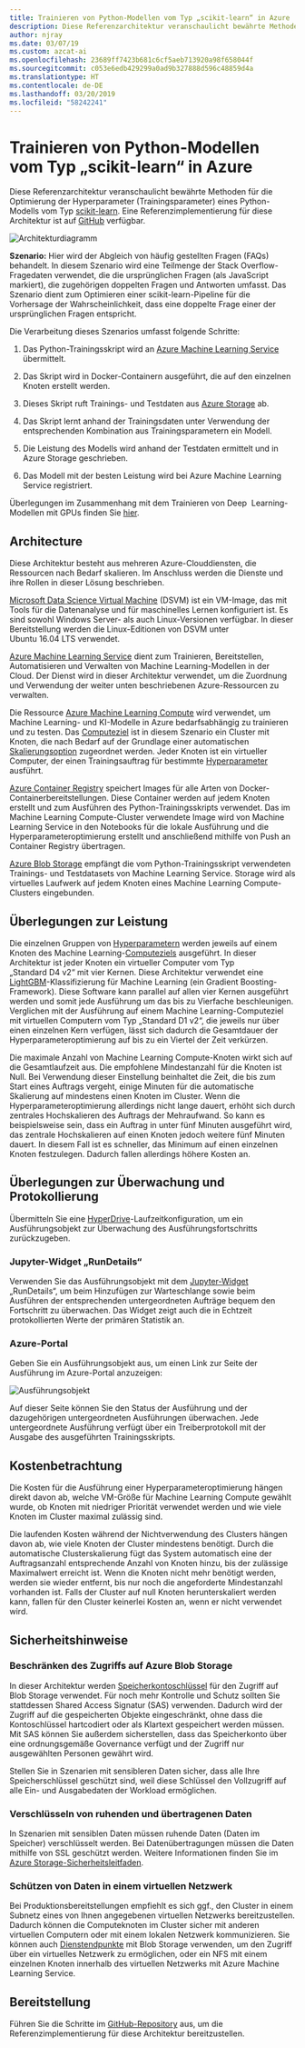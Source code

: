 ```yaml
---
title: Trainieren von Python-Modellen vom Typ „scikit-learn“ in Azure
description: Diese Referenzarchitektur veranschaulicht bewährte Methoden für die Optimierung der Hyperparameter (Trainingsparameter) eines Python-Modells vom Typ „scikit-learn“.
author: njray
ms.date: 03/07/19
ms.custom: azcat-ai
ms.openlocfilehash: 23689ff7423b681c6cf5aeb713920a98f658044f
ms.sourcegitcommit: c053e6edb429299a0ad9b327888d596c48859d4a
ms.translationtype: HT
ms.contentlocale: de-DE
ms.lasthandoff: 03/20/2019
ms.locfileid: "58242241"
---
```

# <a name="training-of-python-scikit-learn-models-on-azure"></a>Trainieren von Python-Modellen vom Typ „scikit-learn“ in Azure

Diese Referenzarchitektur veranschaulicht bewährte Methoden für die Optimierung der Hyperparameter (Trainingsparameter) eines Python-Modells vom Typ [scikit-learn][scikit]. Eine Referenzimplementierung für diese Architektur ist auf [GitHub][github] verfügbar.

![Architekturdiagramm][0]

**Szenario:** Hier wird der Abgleich von häufig gestellten Fragen (FAQs) behandelt. In diesem Szenario wird eine Teilmenge der Stack Overflow-Fragedaten verwendet, die die ursprünglichen Fragen (als JavaScript markiert), die zugehörigen doppelten Fragen und Antworten umfasst. Das Szenario dient zum Optimieren einer scikit-learn-Pipeline für die Vorhersage der Wahrscheinlichkeit, dass eine doppelte Frage einer der ursprünglichen Fragen entspricht.

Die Verarbeitung dieses Szenarios umfasst folgende Schritte:

1. Das Python-Trainingsskript wird an [Azure Machine Learning Service][aml] übermittelt.

1. Das Skript wird in Docker-Containern ausgeführt, die auf den einzelnen Knoten erstellt werden.

1. Dieses Skript ruft Trainings- und Testdaten aus [Azure Storage][storage] ab.

1. Das Skript lernt anhand der Trainingsdaten unter Verwendung der entsprechenden Kombination aus Trainingsparametern ein Modell.

1. Die Leistung des Modells wird anhand der Testdaten ermittelt und in Azure Storage geschrieben.

1. Das Modell mit der besten Leistung wird bei Azure Machine Learning Service registriert.

Überlegungen im Zusammenhang mit dem Trainieren von Deep  Learning-Modellen mit GPUs finden Sie [hier][training-deep-learning].

## <a name="architecture"></a>Architecture

Diese Architektur besteht aus mehreren Azure-Clouddiensten, die Ressourcen nach Bedarf skalieren. Im Anschluss werden die Dienste und ihre Rollen in dieser Lösung beschrieben.

[Microsoft Data Science Virtual Machine][dsvm] (DSVM) ist ein VM-Image, das mit Tools für die Datenanalyse und für maschinelles Lernen konfiguriert ist. Es sind sowohl Windows Server- als auch Linux-Versionen verfügbar. In dieser Bereitstellung werden die Linux-Editionen von DSVM unter Ubuntu 16.04 LTS verwendet.

[Azure Machine Learning Service][aml] dient zum Trainieren, Bereitstellen, Automatisieren und Verwalten von Machine Learning-Modellen in der Cloud. Der Dienst wird in dieser Architektur verwendet, um die Zuordnung und Verwendung der weiter unten beschriebenen Azure-Ressourcen zu verwalten.

Die Ressource [Azure Machine Learning Compute][aml-compute] wird verwendet, um Machine Learning- und KI-Modelle in Azure bedarfsabhängig zu trainieren und zu testen. Das [Computeziel][target] ist in diesem Szenario ein Cluster mit Knoten, die nach Bedarf auf der Grundlage einer automatischen [Skalierungsoption][scaling] zugeordnet werden. Jeder Knoten ist ein virtueller Computer, der einen Trainingsauftrag für bestimmte [Hyperparameter][hyperparameter] ausführt.

[Azure Container Registry][acr] speichert Images für alle Arten von Docker-Containerbereitstellungen. Diese Container werden auf jedem Knoten erstellt und zum Ausführen des Python-Trainingsskripts verwendet. Das im Machine Learning Compute-Cluster verwendete Image wird von Machine Learning Service in den Notebooks für die lokale Ausführung und die Hyperparameteroptimierung erstellt und anschließend mithilfe von Push an Container Registry übertragen.

[Azure Blob Storage][blob] empfängt die vom Python-Trainingsskript verwendeten Trainings- und Testdatasets von Machine Learning Service. Storage wird als virtuelles Laufwerk auf jedem Knoten eines Machine Learning Compute-Clusters eingebunden. 

## <a name="performance-considerations"></a>Überlegungen zur Leistung

Die einzelnen Gruppen von [Hyperparametern][hyperparameter] werden jeweils auf einem Knoten des Machine Learning-[Computeziels][target] ausgeführt. In dieser Architektur ist jeder Knoten ein virtueller Computer vom Typ „Standard D4 v2“ mit vier Kernen. Diese Architektur verwendet eine [LightGBM][lightgbm]-Klassifizierung für Machine Learning (ein Gradient Boosting-Framework). Diese Software kann parallel auf allen vier Kernen ausgeführt werden und somit jede Ausführung um das bis zu Vierfache beschleunigen. Verglichen mit der Ausführung auf einem Machine Learning-Computeziel mit virtuellen Computern vom Typ „Standard D1 v2“, die jeweils nur über einen einzelnen Kern verfügen, lässt sich dadurch die Gesamtdauer der Hyperparameteroptimierung auf bis zu ein Viertel der Zeit verkürzen.

Die maximale Anzahl von Machine Learning Compute-Knoten wirkt sich auf die Gesamtlaufzeit aus. Die empfohlene Mindestanzahl für die Knoten ist Null. Bei Verwendung dieser Einstellung beinhaltet die Zeit, die bis zum Start eines Auftrags vergeht, einige Minuten für die automatische Skalierung auf mindestens einen Knoten im Cluster. Wenn die Hyperparameteroptimierung allerdings nicht lange dauert, erhöht sich durch zentrales Hochskalieren des Auftrags der Mehraufwand. So kann es beispielsweise sein, dass ein Auftrag in unter fünf Minuten ausgeführt wird, das zentrale Hochskalieren auf einen Knoten jedoch weitere fünf Minuten dauert. In diesem Fall ist es schneller, das Minimum auf einen einzelnen Knoten festzulegen. Dadurch fallen allerdings höhere Kosten an.

## <a name="monitoring-and-logging-considerations"></a>Überlegungen zur Überwachung und Protokollierung

Übermitteln Sie eine [HyperDrive][hyperparameter]-Laufzeitkonfiguration, um ein Ausführungsobjekt zur Überwachung des Ausführungsfortschritts zurückzugeben.

### <a name="rundetails-jupyter-widget"></a>Jupyter-Widget „RunDetails“

Verwenden Sie das Ausführungsobjekt mit dem [Jupyter-Widget][jupyter] „RunDetails“, um beim Hinzufügen zur Warteschlange sowie beim Ausführen der entsprechenden untergeordneten Aufträge bequem den Fortschritt zu überwachen. Das Widget zeigt auch die in Echtzeit protokollierten Werte der primären Statistik an.

### <a name="azure-portal"></a>Azure-Portal

Geben Sie ein Ausführungsobjekt aus, um einen Link zur Seite der Ausführung im Azure-Portal anzuzeigen:

![Ausführungsobjekt][1]

Auf dieser Seite können Sie den Status der Ausführung und der dazugehörigen untergeordneten Ausführungen überwachen. Jede untergeordnete Ausführung verfügt über ein Treiberprotokoll mit der Ausgabe des ausgeführten Trainingsskripts.

## <a name="cost-considerations"></a>Kostenbetrachtung

Die Kosten für die Ausführung einer Hyperparameteroptimierung hängen direkt davon ab, welche VM-Größe für Machine Learning Compute gewählt wurde, ob Knoten mit niedriger Priorität verwendet werden und wie viele Knoten im Cluster maximal zulässig sind.

Die laufenden Kosten während der Nichtverwendung des Clusters hängen davon ab, wie viele Knoten der Cluster mindestens benötigt. Durch die automatische Clusterskalierung fügt das System automatisch eine der Auftragsanzahl entsprechende Anzahl von Knoten hinzu, bis der zulässige Maximalwert erreicht ist. Wenn die Knoten nicht mehr benötigt werden, werden sie wieder entfernt, bis nur noch die angeforderte Mindestanzahl vorhanden ist. Falls der Cluster auf null Knoten herunterskaliert werden kann, fallen für den Cluster keinerlei Kosten an, wenn er nicht verwendet wird.

## <a name="security-considerations"></a>Sicherheitshinweise

### <a name="restrict-access-to-azure-blob-storage"></a>Beschränken des Zugriffs auf Azure Blob Storage

In dieser Architektur werden [Speicherkontoschlüssel][storage-security] für den Zugriff auf Blob Storage verwendet. Für noch mehr Kontrolle und Schutz sollten Sie stattdessen Shared Access Signatur (SAS) verwenden. Dadurch wird der Zugriff auf die gespeicherten Objekte eingeschränkt, ohne dass die Kontoschlüssel hartcodiert oder als Klartext gespeichert werden müssen. Mit SAS können Sie außerdem sicherstellen, dass das Speicherkonto über eine ordnungsgemäße Governance verfügt und der Zugriff nur ausgewählten Personen gewährt wird.

Stellen Sie in Szenarien mit sensibleren Daten sicher, dass alle Ihre Speicherschlüssel geschützt sind, weil diese Schlüssel den Vollzugriff auf alle Ein- und Ausgabedaten der Workload ermöglichen.

### <a name="encrypt-data-at-rest-and-in-motion"></a>Verschlüsseln von ruhenden und übertragenen Daten

In Szenarien mit sensiblen Daten müssen ruhende Daten (Daten im Speicher) verschlüsselt werden. Bei Datenübertragungen müssen die Daten mithilfe von SSL geschützt werden. Weitere Informationen finden Sie im [Azure Storage-Sicherheitsleitfaden][storage-security].

### <a name="secure-data-in-a-virtual-network"></a>Schützen von Daten in einem virtuellen Netzwerk

Bei Produktionsbereitstellungen empfiehlt es sich ggf., den Cluster in einem Subnetz eines von Ihnen angegebenen virtuellen Netzwerks bereitzustellen. Dadurch können die Computeknoten im Cluster sicher mit anderen virtuellen Computern oder mit einem lokalen Netzwerk kommunizieren. Sie können auch [Dienstendpunkte][endpoints] mit Blob Storage verwenden, um den Zugriff über ein virtuelles Netzwerk zu ermöglichen, oder ein NFS mit einem einzelnen Knoten innerhalb des virtuellen Netzwerks mit Azure Machine Learning Service.

## <a name="deployment"></a>Bereitstellung

Führen Sie die Schritte im [GitHub-Repository][github] aus, um die Referenzimplementierung für diese Architektur bereitzustellen.

[0]: ./_images//training-python-models.png
[1]: ./_images/run-object.png
[acr]: /azure/container-registry/container-registry-intro
[ai]: /azure/application-insights/app-insights-overview
[aml]: /azure/machine-learning/service/overview-what-is-azure-ml
[aml-compute]: /azure/machine-learning/service/how-to-set-up-training-targets
[amls]: /azure/machine-learning/service/overview-what-is-azure-ml
[blob]: /azure/storage/blobs/storage-blobs-introduction
[dsvm]: /azure/machine-learning/data-science-virtual-machine/overview
[endpoints]: /azure/storage/common/storage-network-security?toc=%2fazure%2fvirtual-network%2ftoc.json#grant-access-from-a-virtual-network
[github]: https://github.com/Microsoft/MLHyperparameterTuning
[hyperparameter]: /azure/machine-learning/service/how-to-tune-hyperparameters
[jupyter]: http://jupyter.org/widgets
[lightgbm]: https://github.com/Microsoft/LightGBM
[scaling]: /azure/virtual-machine-scale-sets/overview
[scikit]: https://pypi.org/project/scikit-learn/
[storage]: /azure/storage/common/storage-introduction
[storage-security]: /azure/storage/common/storage-security-guide
[target]: /azure/machine-learning/service/how-to-auto-train-remote
[training-deep-learning]: /azure/architecture/reference-architectures/ai/training-deep-learning